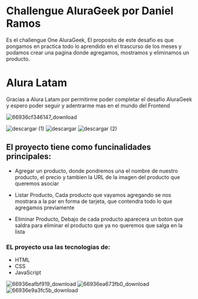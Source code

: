 # Challengue AluraGeek por Daniel Ramos
Es el challengue One AluraGeek, El proposito de este desafio es que pongamos en practica todo lo aprendido en el trascurso de los meses y podamos crear una pagina donde agregamos, mostramos y eliminamos un producto.

# Alura Latam
Gracias a Alura Latam por permitirme poder completar el desafio AluraGeek y espero poder seguir y adentrarme mas en el mundo del Frontend 

![66936cf346147_download](https://github.com/user-attachments/assets/7f4e7726-5c87-467e-89df-6c43d87fe95a)

![descargar (1)](https://github.com/user-attachments/assets/769e7938-ede5-480b-9a5a-71dfb3ecad59) ![descargar](https://github.com/user-attachments/assets/6d1c93c9-4573-4a26-913f-05ea7b958d62) ![descargar (2)](https://github.com/user-attachments/assets/4d3c9171-f20e-46da-adce-238e14400bb5)

## El proyecto tiene como funcinalidades principales:

  - Agregar un producto, donde pondremos una el nombre de nuestro producto, el precio y tambien la URL de la imagen del producto que queremos asociar
  
  - Listar Producto, Cada producto que vayamos agregando se nos mostrara a la par en forma de tarjeta, que contendra todo lo que agregamos previamente
  
  - Eliminar Producto, Debajo de cada producto aparecera un boton que saldra para eliminar el producto que ya no queremos que salga en la lista

### EL proyecto usa las tecnologias de:

 - HTML
 - CSS
 - JavaScript

![66936eafbf919_download](https://github.com/user-attachments/assets/32946334-b1f0-4906-ba74-e44d707230a5)
![66936ea673fb0_download](https://github.com/user-attachments/assets/5b772904-6e41-4708-9a32-6ec0c4caa328)
![66936e9a3fc5b_download](https://github.com/user-attachments/assets/8852cbb8-f91f-4acc-b6cc-0e62d3c7c10d)
